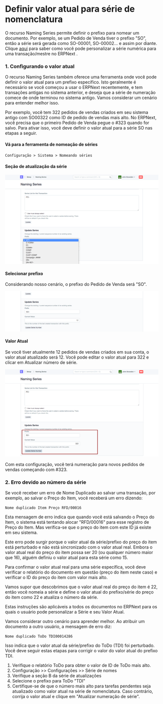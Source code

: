 # Definir valor atual para série de nomenclatura



O recurso Naming Series permite definir o prefixo para nomear um documento. Por exemplo, se um Pedido de Venda tiver o prefixo "SO", então a série será gerada como SO-00001, SO-00002... e assim por diante. Clique [aqui](/docs/pt/setting-up/settings/naming-series.html) para saber como você pode personalizar a série numérica para uma transação/mestre no ERPNext .


### 1. Configurando o valor atual


O recurso Naming Series também oferece uma ferramenta onde você pode definir o valor atual para um prefixo específico. Isto geralmente é necessário se você começou a usar o ERPNext recentemente, e tem transações antigas no sistema anterior, e deseja que a série de numeração comece de onde terminou no sistema antigo. Vamos considerar um cenário para entender melhor isso.


Por exemplo, você tem 322 pedidos de vendas criados em seu sistema antigo com SO00322 como ID de pedido de vendas mais alto. No ERPNext, você precisa que o primeiro Pedido de Venda pegue o #323 quando for salvo. Para ativar isso, você deve definir o valor atual para a série SO nas etapas a seguir.


#### Vá para a ferramenta de nomeação de séries


`Configuração > Sistema > Nomeando séries`


#### Seção de atualização da série


![Atualizar seção da série](/files/current-no-1.png)


#### Selecionar prefixo


Considerando nosso cenário, o prefixo do Pedido de Venda será "SO".


![Series Prefix](/files/current-no-2.png)


#### Valor Atual


Se você tiver atualmente 12 pedidos de vendas criados em sua conta, o valor atual atualizado será 12. Você pode editar o valor atual para 322 e clicar em Atualizar número de série.


![Valor atual da série](/files/current-no-3.png)


Com esta configuração, você terá numeração para novos pedidos de vendas começando com #323.


### 2. Erro devido ao número da série


Se você receber um erro de Nome Duplicado ao salvar uma transação, por exemplo, ao salvar o Preço do Item, você receberá um erro dizendo:


`Nome duplicado Item Preço RFD/00016`


Esta mensagem de erro indica que quando você está salvando o Preço do Item, o sistema está tentando alocar "RFD/00016" para esse registro de Preço do Item. Mas verifica-se que o preço do item com este ID já existe em seu sistema.


Este erro pode surgir porque o valor atual da série/prefixo do preço do item está perturbado e não está sincronizado com o valor atual real. Embora o valor atual real do preço do item possa ser 20 (ou qualquer número maior que 16), alguém definiu o valor atual para esta série como 15.


Para confirmar o valor atual real para uma série específica, você deve verificar o relatório do documento em questão (preço do item neste caso) e verificar o ID do preço do item com valor mais alto.


Vamos supor que descobrimos que o valor atual real do preço do item é 22, então você nomeia a série e define o valor atual do prefixo/série do preço do item como 22 e atualiza o número da série.


Estas instruções são aplicáveis ​​a todos os documentos no ERPNext para os quais o usuário pode personalizar a Série e seu Valor Atual.


Vamos considerar outro cenário para aprender melhor. Ao atribuir um documento a outro usuário, a mensagem de erro diz:


`Nome duplicado ToDo TDI00014286`


Isso indica que o valor atual da série/prefixo do ToDo (TDI) foi perturbado. Você deve seguir estas etapas para corrigir o valor do valor atual do prefixo TDI.


1. Verifique o relatório ToDo para obter o valor de ID de ToDo mais alto.
2. Configuração >> Configurações >> Série de nomes
3. Verifique a seção B da série de atualizações
4. Selecione o prefixo para ToDo "TDI"
5. Certifique-se de que o número mais alto para tarefas pendentes seja atualizado como valor atual na série de nomenclatura. Caso contrário, corrija o valor atual e clique em "Atualizar numeração de série".




